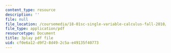 ```yaml
---
content_type: resource
description: ''
file: null
file_location: /coursemedia/18-01sc-single-variable-calculus-fall-2010/cf0e6a12d9f28d492c5ae49135f40773_YN7k_bXXggY.pdf
file_type: application/pdf
resourcetype: Document
title: 3play pdf file
uid: cf0e6a12-d9f2-8d49-2c5a-e49135f40773
---
```

